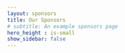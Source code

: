 ```yaml
---
layout: sponsors
title: Our Sponsors
# subtitle: An example sponsors page
hero_height : is-small
show_sidebar: false
---
```

